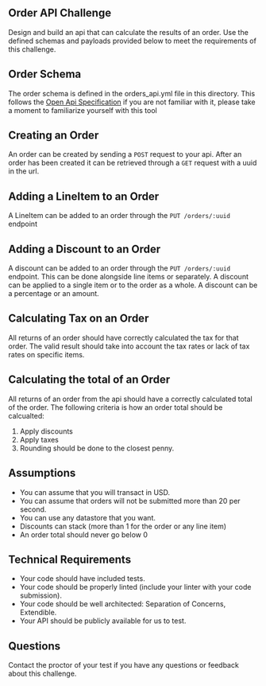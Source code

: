 ## Order API Challenge
Design and build an api that can calculate the results of an order. Use the defined schemas and payloads provided below to meet the requirements of this challenge.

## Order Schema
The order schema is defined in the orders_api.yml file in this directory. This follows the [Open Api Specification](https://swagger.io/specification/) if you are not familiar with it, please take a moment to familiarize yourself with this tool

## Creating an Order
An order can be created by sending a `POST` request to your api. After an order has been created it can be retrieved through a `GET` request with a uuid in the url.

## Adding a LineItem to an Order
A LineItem can be added to an order through the `PUT /orders/:uuid` endpoint

## Adding a Discount to an Order
A discount can be added to an order through the `PUT /orders/:uuid` endpoint. This can be done alongside line items or separately.
A discount can be applied to a single item or to the order as a whole.
A discount can be a percentage or an amount.

## Calculating Tax on an Order
All returns of an order should have correctly calculated the tax for that order. The valid result should take into account the tax rates or lack of tax rates on specific items.

## Calculating the total of an Order
All returns of an order from the api should have a correctly calculated total of the order. The following criteria is how an order total should be calcualted:
1. Apply discounts
2. Apply taxes
3. Rounding should be done to the closest penny.

## Assumptions
* You can assume that you will transact in USD.
* You can assume that orders will not be submitted more than 20 per second.
* You can use any datastore that you want.
* Discounts can stack (more than 1 for the order or any line item)
* An order total should never go below 0

## Technical Requirements
* Your code should have included tests.
* Your code should be properly linted (include your linter with your code submission).
* Your code should be well architected: Separation of Concerns, Extendible.
* Your API should be publicly available for us to test.

## Questions
Contact the proctor of your test if you have any questions or feedback about this challenge.


